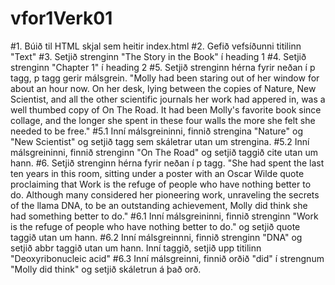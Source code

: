 # vfor1Verk01

#1.  Búið til HTML skjal sem heitir index.html
#2.  Gefið vefsíðunni titilinn "Text"
#3.  Setjið strenginn "The Story in the Book" í heading 1
#4.  Setjið strenginn "Chapter 1" í heading 2
#5.  Setjið strenginn hérna fyrir neðan í p tagg, p tagg gerir málsgrein.
    "Molly had been staring out of her window for about an hour now. On her desk,
    lying between the copies of Nature, New Scientist, and all the
    other scientific journals her work had appered in, was a well thumbed copy of 
    On The Road. It had been Molly's favorite book since collage, and
    the longer she spent in these four walls the more she felt she needed to be free."
#5.1 Inní málsgreininni, finnið strengina "Nature" og "New Scientist" og setjið tagg sem skáletrar utan um strengina.
#5.2 Inní málsgreininni, finnið strenginn "On The Road" og setjið taggið cite utan um hann.
#6.  Setjið strenginn hérna fyrir neðan í p tagg.
    "She had spent the last ten years in this room, sitting under a poster with an 
    Oscar Wilde quote proclaiming that Work is the refuge of people who have 
    nothing better to do. Although many considered her pioneering work, 
    unraveling the secrets of the llama DNA, to be an outstanding achievement, 
    Molly did think she had something better to do."
#6.1 Inní málsgreininni, finnið strenginn "Work is the refuge of people who have nothing better to do." og setjið
    quote taggið utan um hann.
#6.2 Inní málsgreinnni, finnið strenginn "DNA" og setjið abbr taggið utan um hann. 
    Inní taggið, setjið upp titilinn "Deoxyribonucleic acid"
#6.3 Inní málsgreinni, finnið orðið "did" í strengnum "Molly did think" og setjið skáletrun á það orð.
